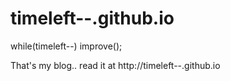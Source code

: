 # timeleft--.github.io
while(timeleft--) improve();


That's my blog.. read it at http://timeleft--.github.io
